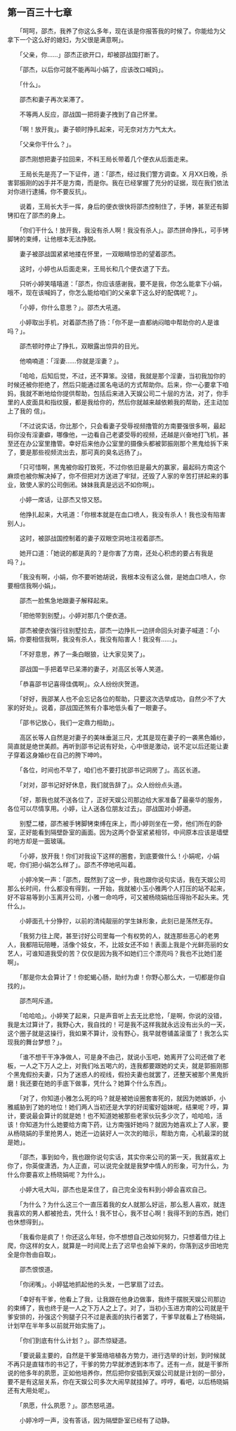 ## 第一百三十七章

　　「呵呵，邵杰，我养了你这么多年，现在该是你报答我的时候了。你能给为父拿下一个这么好的媳妇，为父很是满意啊」。

　　「父亲，你……」邵杰正欲开口，却被邵战国打断了。

　　「邵杰，以后你可就不能再叫小娟了，应该改口喊妈」。

　　「什么」。

　　邵杰和妻子再次呆滞了。

　　不等两人反应，邵战国一把将妻子拽到了自己怀里。

　　「啊！放开我」。妻子顿时挣扎起来，可无奈对方力气太大。

　　「父亲你干什么？」。

　　邵杰刚想把妻子拉回来，不料王局长带着几个便衣从后面走来。

　　王局长先是亮了一下证件，道：「邵杰，经过我们警方调查。X 月XX日晚，杀害郭振刚的凶手并不是方南，而是你。我在已经掌握了充分的证据，现在我们依法对你进行逮捕，你不要反抗」。

　　说着，王局长大手一挥，身后的便衣很快将邵杰控制住了，手铐，甚至还有脚铐扣在了邵杰的身上。

　　「你们干什么！放开我，我没有杀人啊！我没有杀人」。邵杰拼命挣扎，可手铐脚铐的束缚，让他根本无法挣脱。

　　妻子被邵战国紧紧地搂在怀里，一双眼睛惊恐的望着邵杰。

　　这时，小婷也从后面走来，王局长和几个便衣退了下去。

　　只听小婷笑嘻嘻道：「邵杰，你应该感谢我，要不是我，你怎么能拿下小娟，哦不，现在该喊妈了，你怎么能给咱们的父亲拿下这么好的配偶呢？」。

　　「小婷，你什么意思？」。邵杰大吼道。

　　小婷取出手机，对着邵杰扬了扬：「你不是一直都纳闷暗中帮助你的人是谁吗？」。

　　邵杰顿时停止了挣扎，双眼露出惊异的目光。

　　他喃喃道：「淫妻……你就是淫妻？」。

　　「哈哈，后知后觉，不过，还不算笨。没错，我就是那个淫妻，当初我加你的时候还被你拒绝了，然后只能通过匿名电话的方式帮助你。后来，你一心要拿下咱妈，我就不断地给你提供帮助，包括后来进入天娱公司二十层的方法，对了，你手里的人皮面具和指纹膜，都是我给你的，然后你就越来越依赖我的帮助，还主动加上了我的 信」。

　　「不过说实话，你比那个，只会看妻子受辱视频撸管的方南要强很多啊，最起码你没有淫妻癖，哪像他，一边看自己老婆受辱的视频，还越是兴奋地打飞机，甚至还在办公室里撸管。幸好后来他办公室里的摄像头都被郭振刚那个黑鬼给拆下来了，要是那些视频流出去，那可真的臭名远扬了」。

　　「只可惜啊，黑鬼被你殴打致死，不过你依旧是最大的赢家，最起码方南这个麻烦也被你解决掉了，你不但把对方送进了牢狱，还毁了人家的辛苦打拼起来的事业，致使人家的公司倒闭。妹妹我真是远远不如你啊」。

　　小婷一席话，让邵杰又惊又怒。

　　他挣扎起来，大吼道：「你根本就是在血口喷人，我没有杀人！我也没有陷害别人」。

　　这时，被邵战国控制着的妻子双眼空洞地注视着邵杰。

　　她开口道：「她说的都是真的？是你害了方南，还处心积虑的要占有我是吗？」。

　　「我没有啊，小娟，你不要听她胡说，我根本没有这么做，是她血口喷人，你要相信我啊小娟」。

　　邵杰一脸焦急地跟妻子解释起来。

　　「把他带到别墅」。小婷对那几个便衣道。

　　邵杰被便衣强行往别墅拉去，邵杰一边挣扎一边拼命回头对妻子喊道：「小娟，你要相信我啊，我没有杀人，我没有陷害人！我没有……」。

　　「不好意思，养了一条白眼狼，让大家见笑了」。

　　邵战国一手把着早已呆滞的妻子，对高区长等人笑道。

　　「恭喜邵书记喜得佳偶啊」。众人纷纷庆贺道。

　　「好好，我邵某人也不会忘记各位的帮助，只要这次选举成功，自然少不了大家的好处」。说着，邵战国还煞有介事地低头看了一眼妻子。

　　「邵书记放心，我们一定鼎力相助」。

　　高区长等人自然是对妻子的美味垂涎三尺，尤其是现在妻子的一袭黑色婚纱，简直就是绝世美颜。再听到邵书记说有好处，心中很是激动，说不定以后还能让妻子穿着这身婚纱在自己的胯下呻吟。

　　「各位，时间也不早了，咱们也不要打扰邵书记洞房了」。高区长道。

　　「对对，邵书记好好休息，我们就告辞了」。众人纷纷点头道。

　　「好，那我也就不送各位了，正好天娱公司那边给大家准备了最豪华的服务，各位可以尽情享用。小婷，让人送各位朋友过去」。邵战国对小婷道。

　　别墅二楼，邵杰被手铐脚铐束缚在床上，而小婷则坐在一旁，他们所在的卧室，正好能看到隔壁卧室的画面。因为这两个卧室紧紧相邻，中间原本应该是墙壁的地方却是一面玻璃。

　　「小婷，放开我！你们对我设下这样的圈套，到底要做什么！小娟呢，小娟呢，你们把小娟怎么样了」。邵杰不停地吼叫着。

　　小婷冷笑一声：「邵杰，既然到了这一步，我也跟你说句实话，我在天娱公司那么长时间，什么都没有得到，一开始，我就被小玉小雅两个人打压的站不起来，好不容易等到小玉离开公司，小雅一命呜呼，可又被杨晓娟给压得抬不起头来。凭什么」。

　　小婷面孔十分狰狞，以前的清纯靓丽的学生妹形象，此刻已是荡然无存。

　　「我努力往上爬，甚至讨好公司里每一个有权势的人，就连那些恶心的老男人，我都陪玩陪睡，活像个妓女，不，比妓女还不如！表面上我是个光鲜亮丽的女艺人，可谁知道我受的苦？仅仅是因为我不如她们三个漂亮吗？我也不比她们差啊」。

　　「那是你太会算计了！你蛇蝎心肠，助纣为虐！你野心那么大，一切都是你自找的」。

　　邵杰呵斥道。

　　「哈哈哈」。小婷笑了起来，只是声音听上去无比悲怆，「是啊，你说的没错，我是太过算计了，我野心大，我自找的！可是我不这样我就永远没有出头的一天，这个圈子就是这操行，我如果不算计，没有野心，我早就卷铺盖滚蛋了！我怎么实现我的舞台梦想？」。

　　「谁不想干干净净做人，可是身不由己，就说小玉吧，她离开了公司还做了老板，一人之下万人之上，对我们吆五喝六的，连我都要跟她的丈夫，就是郭振刚那个黑鬼假扮夫妻，只为了迷惑人的视线，假扮夫妻也就罢了，还整天被那个黑鬼折磨！我还要在她的手底下做事，凭什么？她算个什么东西」。

　　「对了，你知道小雅怎么死的吗？就是被她设圈套害死的，就因为她嫉妒，小雅威胁到了她的地位！她们两人当初还是大学的好闺蜜好姐妹呢，结果呢？哼，算计，要说最会算计的就是她！也不知道她被那些老家伙玩多少次了，哈哈哈，活该！你知道为什么她要给方南下药，让方南强奸她吗？就因为她喜欢上了人家，要从杨晓娟的手里抢男人，她还一边装好人一次次的暗示，帮助方南，心机最深的就是她」。

　　「邵杰，事到如今，我也跟你说句实话，其实你来公司的第一天，我就喜欢上你了，你英俊潇洒，为人正直，可以说完全就是我梦中情人的形象，可为什么，为什么你要喜欢上杨晓娟呢？为什么」。

　　小婷大吼大叫，邵杰也是呆住了，自己完全没有料到小婷会喜欢自己。

　　「为什么？为什么这三个一直压着我的女人就那么好运，那么惹人喜欢，就连我喜欢的男人都被抢去，凭什么！我不甘心，我不甘心啊！我得不到的东西，她们也休想得到」。

　　「我看你是疯了！你还这么年轻，你不想想自己改如何努力，只想着借力往上爬，你这样的女人，就算是一时间爬上去了迟早也会掉下来的，你落到这步田地完全是你咎由自取」。

　　邵杰恨恨道。

　　「你闭嘴」。小婷猛地抓起他的头发，一巴掌扇了过去。

　　「幸好有干爹，他看上了我，让我跟在他身边做事，我终于摆脱天娱公司那边的束缚了，我也终于是一人之下万人之上了。对了，当初小玉进方南的公司就是干爹安排的，孙强这个狗腿子只不过是表面的执行者罢了，干爹早就看上了杨晓娟，计划早在半年多以前就开始实施了」。

　　「你们到底有什么计划？」。邵杰惊疑道。

　　「要说最主要的，自然是干爹笼络培植各方势力，进行选举的计划，到时候就不再只是直辖市的书记了，干爹的势力早就渗透到本市了。还有一点，就是干爹所说的他多年的夙愿，正如他培养你，然后把你安插到天娱公司就是计划的一部分，要不是有这层关系，你在天娱公司多次大闹早就挂掉了。哼哼，看吧，以后杨晓娟还有大用处呢」。

　　「夙愿，什么夙愿？」。邵杰怒吼道。

　　小婷冷哼一声，没有答话，因为隔壁卧室已经有了动静。

